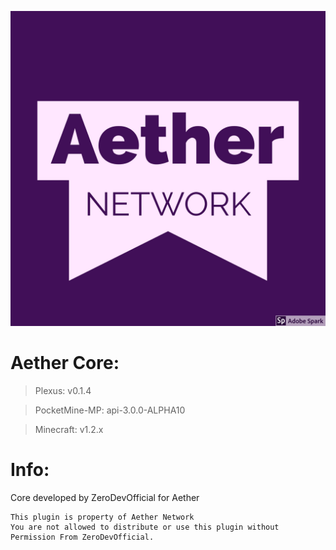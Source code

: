![Aether](https://github.com/ZeroDevOfficial/Aether/blob/0.1.4/icons/icon2.jpg)

# Aether Core:

> Plexus: v0.1.4

> PocketMine-MP: api-3.0.0-ALPHA10

> Minecraft: v1.2.x

# Info: 
Core developed by ZeroDevOfficial for Aether

```
This plugin is property of Aether Network
You are not allowed to distribute or use this plugin without Permission From ZeroDevOfficial.
```